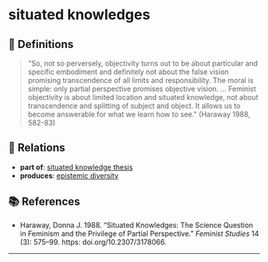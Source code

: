 # situated knowledges

## 📖 Definitions

> "So, not so perversely, objectivity turns out to be about particular and specific embodiment and definitely not about the false vision promising transcendence of all limits and responsibility. The moral is simple: only partial perspective promises objective vision. ... Feminist objectivity is about limited location and situated knowledge, not about transcendence and splitting of subject and object. It allows us to become answerable for what we learn how to see." (Haraway 1988, 582-83)

## 🔗 Relations

- **part of**: [situated knowledge thesis](./situated-knowledge-thesis.md)
- **produces**: [epistemic diversity](./epistemic-diversity.md)

## 📚 References

- Haraway, Donna J. 1988. “Situated Knowledges: The Science Question in Feminism and the Privilege of Partial Perspective.” _Feminist Studies_ 14 (3): 575–99. https: doi.org/10.2307/3178066.

---

<script src="https://giscus.app/client.js"
                data-repo="natesheehan/conceptcartography"
                data-repo-id="R_kgDOPB5QiQ"
                data-category="General"
                data-category-id="DIC_kwDOPB5Qic4CsAxd"
                data-mapping="pathname"
                data-strict="0"
                data-reactions-enabled="1"
                data-emit-metadata="0"
                data-input-position="bottom"
                data-theme="catppuccin_mocha"
                data-lang="en"
                crossorigin="anonymous"
                async>
        </script>
        
